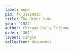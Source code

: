 ```yaml
---
label: nope
pid: fk_31120015
title: The Other Side
year: '1924'
author: Chicago Daily Tribune
order: '304'
layout: single
collection: documents
---
```

